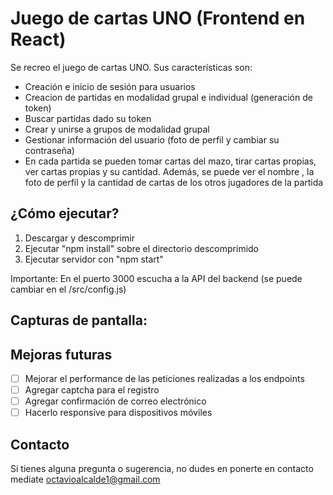 # Juego de cartas UNO (Frontend en React)

Se recreo el juego de cartas UNO. Sus características son:
- Creación e inicio de sesión para usuarios
- Creacion de partidas en modalidad grupal e individual (generación de token)
- Buscar partidas dado su token
- Crear y unirse a grupos de modalidad grupal
- Gestionar información del usuario (foto de perfil y cambiar su contraseña)
- En cada partida se pueden tomar cartas del mazo, tirar cartas propias, ver cartas propias y su cantidad. Además, se puede ver el nombre , la foto de perfil y la cantidad de cartas de los otros jugadores de la partida

## ¿Cómo ejecutar?

1) Descargar y descomprimir
2) Ejecutar "npm install" sobre el directorio descomprimido
3) Ejecutar servidor con "npm start"
   
Importante: En el puerto 3000 escucha a la API del backend (se puede cambiar en el /src/config.js)

## Capturas de pantalla:

## Mejoras futuras
- [ ] Mejorar el performance de las peticiones realizadas a los endpoints
- [ ] Agregar captcha para el registro
- [ ] Agregar confirmación de correo electrónico
- [ ] Hacerlo responsive para dispositivos móviles

## Contacto
Si tienes alguna pregunta o sugerencia, no dudes en ponerte en contacto mediate octavioalcalde1@gmail.com

